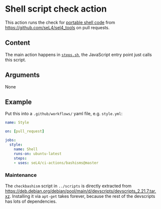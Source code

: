 <!--
  Copyright 2020, Data61, CSIRO (ABN 41 687 119 230)
  SPDX-License-Identifier: CC-BY-SA-4.0
-->

# Shell script check action

This action runs the check for [portable shell code][1] from
<https://github.com/seL4/sel4_tools> on pull requests.

[1]: https://github.com/seL4/seL4_tools/tree/master/misc/is-valid-shell-script

## Content

The main action happens in [`steps.sh`](steps.sh), the JavaScript entry point
just calls this script.

## Arguments

None

## Example

Put this into a `.github/workflows/` yaml file, e.g. `style.yml`:

```yaml
name: Style

on: [pull_request]

jobs:
  style:
    name: Shell
    runs-on: ubuntu-latest
    steps:
    - uses: seL4/ci-actions/bashisms@master
```

### Maintenance

The `checkbashism` script in `../scripts` is directly extracted from
<https://deb.debian.org/debian/pool/main/d/devscripts/devscripts_2.21.7.tar.xz>.
Installing it via `apt-get` takes forever, because the rest of the devscripts
has lots of dependencies.
